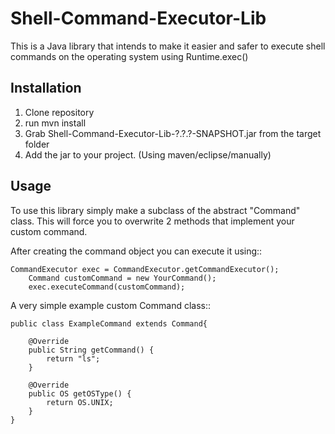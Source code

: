 # Shell-Command-Executor-Lib

This is a Java library that intends to make it easier and safer to execute shell commands on the operating system using Runtime.exec()


Installation
----------------------------------
1. Clone repository
2. run mvn install
3. Grab Shell-Command-Executor-Lib-?.?.?-SNAPSHOT.jar from the target folder
4. Add the jar to your project. (Using maven/eclipse/manually)



Usage
----------------------------------
To use this library simply make a subclass of the abstract "Command" class. This will force you to overwrite 2 methods that implement your custom command.

After creating the command object you can execute it using::
    
    CommandExecutor exec = CommandExecutor.getCommandExecutor();
		Command customCommand = new YourCommand();
		exec.executeCommand(customCommand);

A very simple example custom Command class::

    public class ExampleCommand extends Command{

    	@Override
    	public String getCommand() {
    		return "ls";
    	}

    	@Override
    	public OS getOSType() {
    		return OS.UNIX;
    	}
    }


